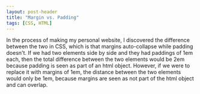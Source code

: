 ```yaml
---
layout: post-header
title: "Margin vs. Padding"
tags: [CSS, HTML]
---
```


In the process of making my personal website, I discovered the difference between the two in CSS, which is that margins auto-collapse while padding doesn't. If we had two elements side by side and they had paddings of 1em each, then the total difference between the two elements would be 2em because padding is seen as part of an html object. However, if we were to replace it with margins of 1em, the distance between the two elements would only be 1em, because margins are seen as not part of the html object and can overlap.